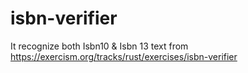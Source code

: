 # isbn-verifier
 It recognize both Isbn10 & Isbn 13
 text from https://exercism.org/tracks/rust/exercises/isbn-verifier
 
